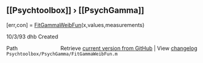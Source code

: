 ## [[Psychtoolbox]] &#8250; [[PsychGamma]]

[err,con] = [FitGammaWeibFun](FitGammaWeibFun)(x,values,measurements)  
  
10/3/93   dhb   Created  




<div class="code_header" style="text-align:right;">
  <span style="float:left;">Path&nbsp;&nbsp;</span> <span class="counter">Retrieve <a href=
  "https://raw.github.com/Psychtoolbox-3/Psychtoolbox-3/beta/Psychtoolbox/PsychGamma/FitGammaWeibFun.m">current version from GitHub</a> | View <a href=
  "https://github.com/Psychtoolbox-3/Psychtoolbox-3/commits/beta/Psychtoolbox/PsychGamma/FitGammaWeibFun.m">changelog</a></span>
</div>
<div class="code">
  <code>Psychtoolbox/PsychGamma/FitGammaWeibFun.m</code>
</div>

